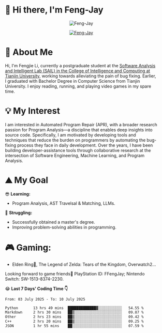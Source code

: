 # 🌟 Hi there, I'm Feng-Jay 

<p align="center"> <img src="https://komarev.com/ghpvc/?username=Feng-Jay&label=Profile%20views&color=0e75b6&style=flat" alt="Feng-Jay" /> </p>


<p align="center"> <a href="https://github.com/ryo-ma/github-profile-trophy"><img src="https://github-profile-trophy.vercel.app/?username=Feng-Jay&row=1&column=8&margin-w=15&margin-h=15" alt="Feng-Jay" /></a> </p>

# 👋 About Me

Hi, I'm Fengjie Li, currently a postgraduate student at the [Software Analysis and Intelligent Lab (SAIL) in the College of Intelligence and Computing at Tianjin University](https://tjusail.github.io/), working towards alleviating the pain of bug fixing. Earlier, I graduated with Bachelor Degree in Computer Science from Tianjin University. I enjoy reading, running, and playing video games in my spare time.

# 💡 My Interest

I am interested in Automated Program Repair (APR), with a broader research passion for Program Analysis—a discipline that enables deep insights into source code. Specifically, I am motivated by developing tools and techniques that reduce the burden on programmers by automating the bug-fixing process they face in daily development. Over the years, I have been building developer-assistance tools through collaborative research at the intersection of Software Engineering, Machine Learning, and Program Analysis.

# ⛰️ My Goal

😎 **Learning:**

* Program Analysis, AST Travelsal & Matching, LLMs.

💪 **Struggling:**

* Successfully obtained a master's degree.
* Improving problem-solving abilities in programming.

# 🎮 **Gaming:**

* Elden Ring💍, The Legend of Zelda: Tears of the Kingdom, Overwatch2...

Looking forward to game friends🤗 PlayStation ID: FFengJay; Nintendo Switch: SW-1513-8374-2230.

😂 **Last 7 Days' Coding Time 👇**
<!--START_SECTION:waka-->

```txt
From: 03 July 2025 - To: 10 July 2025

Python       13 hrs 49 mins  █████████████▓░░░░░░░░░░░   54.55 %
Markdown     2 hrs 30 mins   ██▒░░░░░░░░░░░░░░░░░░░░░░   09.87 %
Other        2 hrs 23 mins   ██▒░░░░░░░░░░░░░░░░░░░░░░   09.42 %
C++          2 hrs 20 mins   ██▒░░░░░░░░░░░░░░░░░░░░░░   09.25 %
JSON         1 hr 55 mins    ██░░░░░░░░░░░░░░░░░░░░░░░   07.59 %
```

<!--END_SECTION:waka-->
